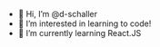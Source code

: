 - 👋 Hi, I’m @d-schaller
- 👀 I’m interested in learning to code!
- 🌱 I’m currently learning React.JS

<!---
d-schaller/d-schaller is a ✨ special ✨ repository because its `README.md` (this file) appears on your GitHub profile.
You can click the Preview link to take a look at your changes.
--->

